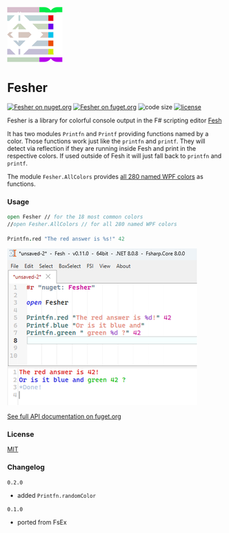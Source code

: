 
![Logo](https://raw.githubusercontent.com/goswinr/Fesher/main/Doc/logo128.png)
# Fesher

[![Fesher on nuget.org](https://img.shields.io/nuget/v/Fesher)](https://www.nuget.org/packages/Fesher/)
[![Fesher on fuget.org](https://www.fuget.org/packages/Fesher/badge.svg)](https://www.fuget.org/packages/Fesher)
![code size](https://img.shields.io/github/languages/code-size/goswinr/Fesher.svg)
[![license](https://img.shields.io/github/license/goswinr/Fesher)](LICENSE)


Fesher is a library for colorful console output in the F# scripting editor [Fesh](https://github.com/goswinr/Fesh)

It has two modules `Printfn` and `Printf` providing functions named by a color.
Those functions work just like the `printfn` and `printf`.
They will detect via reflection if they are running inside Fesh and print in the respective colors.
If used outside of Fesh it will just fall back to `printfn` and `printf`.

The module `Fesher.AllColors` provides [all 280 named WPF colors](https://learn.microsoft.com/en-us/dotnet/api/system.windows.media.colors) as functions.

### Usage

```fsharp
open Fesher // for the 18 most common colors
//open Fesher.AllColors // for all 280 named WPF colors

Printfn.red "The red answer is %s!" 42
```

![Screenshot](https://raw.githubusercontent.com/goswinr/Fesher/main/Doc/screen.png)

[See full API documentation on fuget.org](https://www.fuget.org/packages/Fesher)

### License
[MIT](https://raw.githubusercontent.com/goswinr/Fesher/main/LICENSE.md)

### Changelog
`0.2.0`
- added `Printfn.randomColor`

`0.1.0`
- ported from FsEx